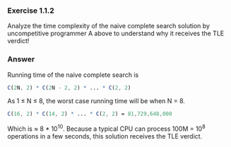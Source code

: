 ### Exercise 1.1.2
Analyze the time complexity of the naive complete search solution by
uncompetitive programmer A above to understand why it receives the TLE verdict!

### Answer
Running time of the naive complete search is

```mathematica
C(2N, 2) * C(2N - 2, 2) * ... * C(2, 2)
```

As 1 ≤ N ≤ 8, the worst case running time will be when N = 8.

``` mathematica
C(16, 2) * C(14, 2) * ... * C(2, 2) = 81,729,648,000
```

Which is ≈ 8 * 10<sup>10</sup>. Because a typical CPU can process 100M = 10<sup>8</sup> operations in a few seconds, this solution receives the TLE verdict.
